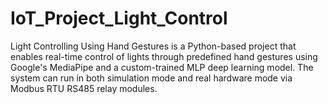# IoT_Project_Light_Control
Light Controlling Using Hand Gestures is a Python-based project that enables real-time control of lights through predefined hand gestures using Google's MediaPipe and a custom-trained MLP deep learning model. The system can run in both simulation mode and real hardware mode via Modbus RTU RS485 relay modules.
